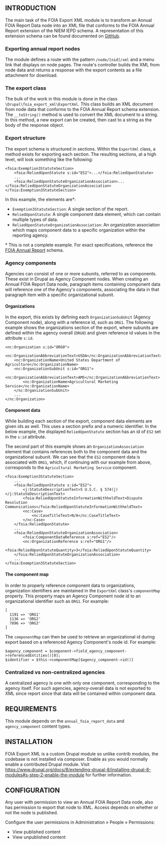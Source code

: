 INTRODUCTION
------------

The main task of the FOIA Export XML module is to transform an Annual FOIA
Report Data node into an XML file that conforms to the FOIA Annual Report
extension of the NIEM IEPD schema.  A representation of this extension schema
can be found documented on
[GitHub](https://github.com/usdoj/foia-api/blob/develop/docs/FoiaAnnualReportExtensions.xsd).


### Exporting annual report nodes

The module defines a route with the pattern `/node/[nid]/xml` and a menu link
that displays on node pages.  The route's controller builds the XML from node
data and returns a response with the export contents as a file attachment for
download.


### The export class

The bulk of the work in this module is done in the class 
`\Drupal\foia_export_xml\ExportXml`.  This class builds an XML document from
 node data that conforms to the FOIA Annual Report schema extension.  The
`__toString()` method is used to convert the XML document to a string.  In
this method, a new export can be created, then cast to a string as the body
of the response object.


### Export structure

The export schema is structured in sections.  Within the `ExportXml` class, a
method exists for exporting each section.  The resulting sections, at a high
level, will look something like the following:

```
<foia:Exemption3StatuteSection>
    <foia:ReliedUponStatute s:id="ES2">...</foia:ReliedUponStatute>
    ...
    <foia:ReliedUponStatuteOrganizationAssociation>...</foia:ReliedUponStatuteOrganizationAssociation>
</foia:Exemption3StatuteSection>
```  

In this example, the elements are*:

 * `Exemption3StatuteSection`: A single section of the report.
 * `ReliedUponStatute`: A single component data element, which can contain
  multiple types of data.
 * `ReliedUponStatuteOrganizationAssociation`: An organization association
which maps component data to a specific organization within the reporting
agency.

\* This is not a complete example.  For exact specifications, reference the
[FOIA Annual Report](https://github.com/usdoj/foia-api/blob/develop/docs/FoiaAnnualReportExtensions.xsd)
schema.

  
### Agency components

Agencies can consist of one or more subunits, referred to as components. These
exist in Drupal as Agency Component nodes.  When creating an Annual FOIA
Report Data node, paragraph items containing component data will reference
one of the Agency's components, associating the data in that paragraph item
with a specific organizational subunit.


#### Organizations

In the export, this exists by defining each `OrganizationSubUnit` (Agency
Component node), along with a reference id, such as `ORG1`.  The following
example shows the organizations section of the export, where subunits are
defined within the agency overall (`ORG0`) and given reference id values in
the attribute `s:id`.
  
```
<nc:Organization s:id="ORG0">
    <nc:OrganizationAbbreviationText>USDA</nc:OrganizationAbbreviationText>
    <nc:OrganizationName>United States Department of Agriculture</nc:OrganizationName>
    <nc:OrganizationSubUnit s:id="ORG1">
        <nc:OrganizationAbbreviationText>AMS</nc:OrganizationAbbreviationText>
        <nc:OrganizationName>Agricultural Marketing Service</nc:OrganizationName>
    </nc:OrganizationSubUnit>
    ...
</nc:Organization>
```  


#### Component data

While building each section of the export, component data elements are given
ids as well. This uses a section prefix and a numeric identifier.  In the below
example, the displayed `ReliedUponStatute` section has an id of `ES2` set in
the `s:id` attribute.

The second part of this example shows an `OrganizationAssociation` element
that contains references both to the component data and the organizational
subunit. We can see that the `ES2` component data is associated with `ORG1`,
which, if continuing with our example from above, corresponds to the 
`Agricultural Marketing Service` component.

```
<foia:Exemption3StatuteSection>
    ...
    <foia:ReliedUponStatute s:id="ES2">
        <j:StatuteDescriptionText>5 U.S.C. § 574(j)</j:StatuteDescriptionText>
        <foia:ReliedUponStatuteInformationWithheldText>Dispute Resolution Communications</foia:ReliedUponStatuteInformationWithheldText>
        <nc:Case>
            <nc:CaseTitleText>N/A</nc:CaseTitleText>
        </nc:Case>
    </foia:ReliedUponStatute>
    ...
    <foia:ReliedUponStatuteOrganizationAssociation>
        <foia:ComponentDataReference s:ref="ES2"/>
        <nc:OrganizationReference s:ref="ORG1"/>
        <foia:ReliedUponStatuteQuantity>3</foia:ReliedUponStatuteQuantity>
    </foia:ReliedUponStatuteOrganizationAssociation>
    ...
</foia:Exemption3StatuteSection>
```


#### The component map

In order to properly reference component data to organizations, organization
identifiers are maintained in the `ExportXml` class's `componentMap` property.
This property maps an Agency Component node id to an organizational
identifier such as `ORG1`.  For example:

```
[
  1191 => 'ORG1'
  1136 => 'ORG2'
  7896 => 'ORG3'
]
```

The `componentMap` can then be used to retrieve an organizational id during
export based on a referenced Agency Component's node id. For example:

```
$agency_component = $component->field_agency_component->referencedEntities()[0];
$identifier = $this->componentMap[$agency_component->id()]
```


### Centralized vs non-centralized agencies

A centralized agency is one with only one component, corresponding to the
agency itself. For such agencies, agency-overall data is not exported to XML
since report since that data will be contained within component data.


REQUIREMENTS
------------

This module depends on the `annual_foia_report_data` and `agency_component`
content types.


INSTALLATION
------------

FOIA Export XML is a custom Drupal module so unlike contrib modules, the
codebase is not installed via composer. Enable as you would normally enable a
contributed Drupal module. Visit
https://www.drupal.org/docs/8/extending-drupal-8/installing-drupal-8-modules#s-step-2-enable-the-module
for further information.


CONFIGURATION
-------------

Any user with permission to view an Annual FOIA Report Data node, also has
permission to export that node to XML.  Access depends on whether or not the 
node is published.

Configure the user permissions in Administration » People » Permissions:

 * View published content
 * View unpublished content

